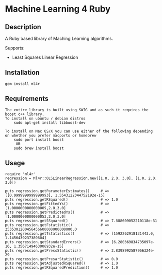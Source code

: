 # Machine Learning 4 Ruby #

## Description ##

A Ruby based library of Maching Learning algorithms.

Supports:

* Least Squares Linear Regression

## Installation ##
    gem install ml4r

## Requirements ##
    The entire library is built using SWIG and as such it requires the boost c++ library.
    To install on ubuntu / debian distros
        sudo apt-get install libboost-dev

    To install on Mac OS/X you can use either of the following depending on whether you prefer macports or homebrew
        sudo port install boost
         OR
        sudo brew install boost


## Usage ##
    
    require 'ml4r'
    regression = Ml4r::OLSLinearRegression.new([1.0, 2.0, 3.0], [1.0, 2.0, 3.0])

    puts regression.getParameterEstimates()     # => [[0.9999999999999993], 1.5543122344752192e-15]
    puts regression.getRSquared()               # => 1.0
    puts regression.getFittedYs()               # => [1.0000000000000009,2.0,3.0]
    puts regression.getPredictedYs()            # => [1.0000000000000053,2.0,3.0]
    puts regression.getSSquared()               # => 7.888609052210118e-31
    puts regression.getFstatistic()             # => 2535301200456456600000000000000.0
    puts regression.getTstatistics()            # => [1592262918131443.0, 1.1456439237389604]
    puts regression.getStandardErrors()         # => [6.280369834735097e-16, 1.3567149463006932e-15]
    puts regression.getPressStatistic()         # => 2.8398992587956324e-29
    puts regression.getPresarStatistic()        # => 0.0
    puts regression.getAdjustedRSquared()       # => 1.0
    puts regression.getRSquaredPrediction()     # => 1.0
